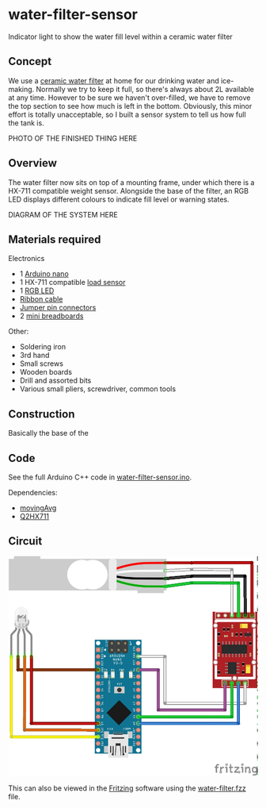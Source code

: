 # water-filter-sensor
Indicator light to show the water fill level within a ceramic water filter

## Concept
We use a [ceramic water filter](https://en.wikipedia.org/wiki/Ceramic_water_filter) at home for our drinking water and ice-making. Normally we try to keep it full, so there's always about 2L available at any time. However to be sure we haven't over-filled, we have to remove the top section to see how much is left in the bottom. Obviously, this minor effort is totally unacceptable, so I built a sensor system to tell us how full the tank is.

PHOTO OF THE FINISHED THING HERE

## Overview
The water filter now sits on top of a mounting frame, under which there is a HX-711 compatible weight sensor. Alongside the base of the filter, an RGB LED displays different colours to indicate fill level or warning states.

DIAGRAM OF THE SYSTEM HERE

## Materials required
Electronics

* 1 [Arduino nano](https://www.amazon.de/gp/product/B01C9J7NGS/ref=ppx_yo_dt_b_asin_title_o02__o00_s00?ie=UTF8&psc=1)
* 1 HX-711 compatible [load sensor](https://www.amazon.de/gp/product/B075KKH416/ref=ppx_yo_dt_b_asin_title_o03__o00_s00?ie=UTF8&psc=1)
* 1 [RGB LED](https://www.conrad.de/de/makerfactory-led-modul-vma307-passend-fuer-arduino-boards-arduino-arduino-uno-fayaduino-freeduino-seeeduino-see-1612767.html)
* [Ribbon cable](https://www.amazon.de/gp/product/B076CLY8NH/ref=oh_aui_detailpage_o00_s00?ie=UTF8&psc=1)
* [Jumper pin connectors](https://www.amazon.de/gp/product/B01MRSUEHD/ref=oh_aui_detailpage_o01_s00?ie=UTF8&psc=1)
* 2 [mini breadboards](https://www.amazon.de/gp/product/B01M9CHKO4/ref=oh_aui_detailpage_o01_s00?ie=UTF8&psc=1)

Other:

  * Soldering iron
  * 3rd hand
  * Small screws
  * Wooden boards
  * Drill and assorted bits
  * Various small pliers, screwdriver, common tools

## Construction

Basically the base of the 

## Code
See the full Arduino C++ code in [water-filter-sensor.ino](water-filter-sensor.ino). 

Dependencies:
 * [movingAvg](https://github.com/JChristensen/movingAvg)
 * [Q2HX711](https://github.com/queuetue/Q2-HX711-Arduino-Library)

## Circuit

![Circuit diagram](docs/water-filter_bb.jpg "Circuit diagram")

This can also be viewed in the [Fritzing](http://fritzing.org/) software using the [water-filter.fzz](water-filter.fzz) file. 
